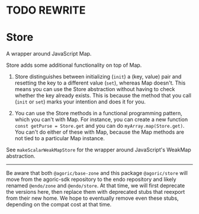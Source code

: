 # TODO REWRITE

# Store

A wrapper around JavaScript Map.

Store adds some additional functionality on top of Map.

1. Store distinguishes between initializing (`init`) a (key,
   value) pair and resetting the key to a different value (`set`),
   whereas Map doesn't. This means you can use the Store
   abstraction without having to check whether the key already exists.
   This is because the method that you call (`init` or `set`) marks
   your intention and does it for you.

2. You can use the Store methods in a functional programming
   pattern, which you can't with Map. For instance, you can create
   a new function `const getPurse = Store.get` and you can do
   `myArray.map(Store.get)`. You can't do either of these with
   Map, because the Map methods are not tied to a particular
   Map instance.

See `makeScalarWeakMapStore` for the wrapper around JavaScript's WeakMap abstraction.

---

Be aware that both `@agoric/base-zone` and this package `@agoric/store` will move from the agoric-sdk repository to the endo repository and likely renamed `@endo/zone` and `@endo/store`. At that time, we will first deprecate the versions here, then replace them with deprecated stubs that reexport from their new home. We hope to eventually remove even these stubs, depending on the compat cost at that time.
